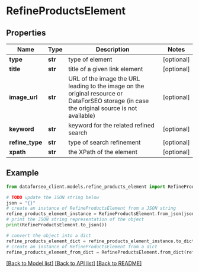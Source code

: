 # RefineProductsElement


## Properties

Name | Type | Description | Notes
------------ | ------------- | ------------- | -------------
**type** | **str** | type of element | [optional] 
**title** | **str** | title of a given link element | [optional] 
**image_url** | **str** | URL of the image the URL leading to the image on the original resource or DataForSEO storage (in case the original source is not available) | [optional] 
**keyword** | **str** | keyword for the related refined search | [optional] 
**refine_type** | **str** | type of search refinement | [optional] 
**xpath** | **str** | the XPath of the element | [optional] 

## Example

```python
from dataforseo_client.models.refine_products_element import RefineProductsElement

# TODO update the JSON string below
json = "{}"
# create an instance of RefineProductsElement from a JSON string
refine_products_element_instance = RefineProductsElement.from_json(json)
# print the JSON string representation of the object
print(RefineProductsElement.to_json())

# convert the object into a dict
refine_products_element_dict = refine_products_element_instance.to_dict()
# create an instance of RefineProductsElement from a dict
refine_products_element_from_dict = RefineProductsElement.from_dict(refine_products_element_dict)
```
[[Back to Model list]](../README.md#documentation-for-models) [[Back to API list]](../README.md#documentation-for-api-endpoints) [[Back to README]](../README.md)


